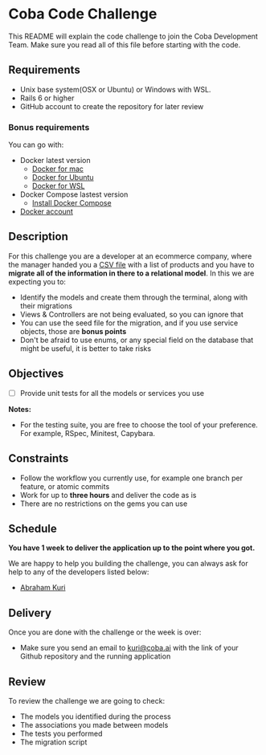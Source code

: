 # Coba Code Challenge

This README will explain the code challenge to join the Coba Development Team. Make sure you read all of this
file before starting with the code.

## Requirements

- Unix base system(OSX or Ubuntu) or Windows with WSL.
- Rails 6 or higher
- GitHub account to create the repository for later review

### Bonus requirements

You can go with:
- Docker latest version
	- [Docker for mac](https://docs.docker.com/docker-for-mac/install/)
	- [Docker for Ubuntu](https://docs.docker.com/install/linux/docker-ce/ubuntu/#install-docker-ce)
  - [Docker for WSL](https://docs.docker.com/desktop/windows/wsl/)
- Docker Compose lastest version
	- [Install Docker Compose](https://docs.docker.com/docker-for-mac/install/)
- [Docker account](https://hub.docker.com/signup)

## Description

For this challenge you are a developer at an ecommerce company, where the manager handed you a [CSV file](Superstore_sales.csv) with a list of products
and you have to **migrate all of the information in there to a relational model**. In this we are expecting you to:

- Identify the models and create them through the terminal, along with their migrations
- Views & Controllers are not being evaluated, so you can ignore that
- You can use the seed file for the migration, and if you use service objects, those are **bonus points**
- Don't be afraid to use enums, or any special field on the database that might be useful, it is better to take risks

## Objectives

- [ ] Provide unit tests for all the models or services you use

**Notes:**

- For the testing suite, you are free to choose the tool of your preference. For example, RSpec, Minitest, Capybara.

## Constraints

- Follow the workflow you currently use, for example one branch per feature, or atomic commits
- Work for up to **three hours** and deliver the code as is
- There are no restrictions on the gems you can use

## Schedule

**You have 1 week to deliver the application up to the point where you got.**

We are happy to help you building the challenge, you can always ask for help to any of the developers listed below:

- [Abraham Kuri](mailto:kuri@coba.ai)

## Delivery

Once you are done with the challenge or the week is over:

- Make sure you send an email to [kuri@coba.ai](mailto:kuri@coba.ai) with the link of your Github repository and the running application

## Review

To review the challenge we are going to check:

-	The models you identified during the process
- The associations you made between models
- The tests you performed
- The migration script
